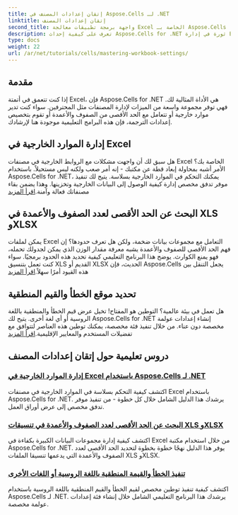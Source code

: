 ```yaml
---
title: إتقان إعدادات المصنف في Aspose.Cells لـ .NET
linktitle: إتقان إعدادات المصنف
second_title: واجهة برمجة تطبيقات معالجة Excel الخاصة بـ Aspose.Cells .NET
description: تعرف على كيفية إحداث Aspose.Cells for .NET ثورة في إدارة Excel. تغطي الدروس التعليمية التوطين وإدارة مجموعات البيانات والموارد الخارجية وإعدادات المصنف بالتفصيل.
type: docs
weight: 22
url: /ar/net/tutorials/cells/mastering-workbook-settings/
---
```


## مقدمة

إذا كنت تتعمق في أتمتة Excel، فإن Aspose.Cells for .NET هي الأداة المثالية لك. فهي توفر مجموعة واسعة من الميزات لإدارة المصنفات مثل المحترفين. سواء كنت تدير موارد خارجية أو تتعامل مع الحد الأقصى من الصفوف والأعمدة أو تقوم بتخصيص إعدادات الترجمة، فإن هذه البرامج التعليمية موجودة هنا لإرشادك.

## إدارة الموارد الخارجية في Excel

هل سبق لك أن واجهت مشكلات مع الروابط الخارجية في مصنفات Excel الخاصة بك؟ الأمر أشبه بمحاولة إبعاد قطة عن مكتبك - إنه أمر صعب ولكنه ليس مستحيلاً. باستخدام Aspose.Cells for .NET، يمكنك التحكم في الموارد الخارجية بسلاسة. يتيح لك تنفيذ موفر تدفق مخصص إدارة كيفية الوصول إلى البيانات الخارجية وتخزينها. وهذا يضمن بقاء مصنفاتك فعالة وآمنة.[اقرأ المزيد](./manage-external-resources-in-excel/)

## البحث عن الحد الأقصى لعدد الصفوف والأعمدة في XLS وXLSX

 يمكن لملفات Excel التعامل مع مجموعات بيانات ضخمة، ولكن هل تعرف حدودها؟ إن فهم الحد الأقصى للصفوف والأعمدة يشبه معرفة مقدار الوزن الذي يمكن لجدولك تحمله، فهو يمنع الكوارث. يوضح هذا البرنامج التعليمي كيفية تحديد هذه الحدود برمجيًا. سواء كنت تعمل بتنسيق XLS القديم أو XLSX الحديث، فإن Aspose.Cells يجعل التنقل بين هذه القيود أمرًا سهلاً.[اقرأ المزيد](./find-maximum-rows-and-columns/)

## تحديد موقع الخطأ والقيم المنطقية

هل تعمل في بيئة عالمية؟ التوطين هو المفتاح! تخيل عرض قيم الخطأ والمنطقية باللغة الروسية أو أي لغة أخرى. يتيح لك Aspose.Cells for .NET إنشاء إعدادات عولمة مخصصة دون عناء. من خلال تنفيذ فئة مخصصة، يمكنك توطين هذه العناصر لتتوافق مع تفضيلات المستخدم والمعايير الإقليمية.[اقرأ المزيد](./implement-error-and-boolean-value-in-russian-languages/)

## دروس تعليمية حول إتقان إعدادات المصنف
### [إدارة الموارد الخارجية في Excel باستخدام Aspose.Cells لـ .NET](./manage-external-resources-in-excel/)
اكتشف كيفية التحكم بسلاسة في الموارد الخارجية في مصنفات Excel باستخدام Aspose.Cells for .NET. يرشدك هذا الدليل الشامل خلال كل خطوة - من تنفيذ موفر تدفق مخصص إلى عرض أوراق العمل.
### [البحث عن الحد الأقصى لعدد الصفوف والأعمدة في تنسيقات XLS وXLSX](./find-maximum-rows-and-columns/)
اكتشف كيفية إدارة مجموعات البيانات الكبيرة بكفاءة في Excel من خلال استخدام مكتبة Aspose.Cells for .NET. يوفر هذا الدليل نهجًا خطوة بخطوة لتحديد الحد الأقصى لعدد الصفوف والأعمدة التي يدعمها تنسيقا الملفات XLS وXLSX.
### [تنفيذ الخطأ والقيمة المنطقية باللغة الروسية أو اللغات الأخرى](./implement-error-and-boolean-value-in-russian-languages/)
اكتشف كيفية تنفيذ توطين مخصص لقيم الخطأ والقيم المنطقية باللغة الروسية باستخدام Aspose.Cells لـ .NET. يرشدك هذا البرنامج التعليمي الشامل خلال إنشاء فئة إعدادات عولمة مخصصة.